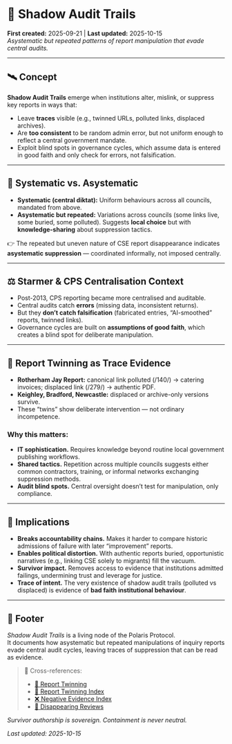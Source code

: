 # 🧬 Shadow Audit Trails  
**First created:** 2025-09-21 | **Last updated:** 2025-10-15  
*Asystematic but repeated patterns of report manipulation that evade central audits.*  

---

## 🛰️ Concept  
**Shadow Audit Trails** emerge when institutions alter, mislink, or suppress key reports in ways that:  
- Leave **traces** visible (e.g., twinned URLs, polluted links, displaced archives).  
- Are **too consistent** to be random admin error, but not uniform enough to reflect a central government mandate.  
- Exploit blind spots in governance cycles, which assume data is entered in good faith and only check for errors, not falsification.  

---

## 🪼 Systematic vs. Asystematic  

- **Systematic (central diktat):** Uniform behaviours across all councils, mandated from above.  
- **Asystematic but repeated:** Variations across councils (some links live, some buried, some polluted). Suggests **local choice** but with **knowledge-sharing** about suppression tactics.  

👉 The repeated but uneven nature of CSE report disappearance indicates **asystematic suppression** — coordinated informally, not imposed centrally.  

---

## ⚖️ Starmer & CPS Centralisation Context  

- Post-2013, CPS reporting became more centralised and auditable.  
- Central audits catch **errors** (missing data, inconsistent returns).  
- But they **don’t catch falsification** (fabricated entries, “AI-smoothed” reports, twinned links).  
- Governance cycles are built on **assumptions of good faith**, which creates a blind spot for deliberate manipulation.  

---

## 🧬 Report Twinning as Trace Evidence  

- **Rotherham Jay Report:** canonical link polluted (/140/) → catering invoices; displaced link (/279/) → authentic PDF.  
- **Keighley, Bradford, Newcastle:** displaced or archive-only versions survive.  
- These “twins” show deliberate intervention — not ordinary incompetence.  

### Why this matters:  
- **IT sophistication.** Requires knowledge beyond routine local government publishing workflows.  
- **Shared tactics.** Repetition across multiple councils suggests either common contractors, training, or informal networks exchanging suppression methods.  
- **Audit blind spots.** Central oversight doesn’t test for manipulation, only compliance.  

---

## 💫 Implications  

- **Breaks accountability chains.** Makes it harder to compare historic admissions of failure with later “improvement” reports.  
- **Enables political distortion.** With authentic reports buried, opportunistic narratives (e.g., linking CSE solely to migrants) fill the vacuum.  
- **Survivor impact.** Removes access to evidence that institutions admitted failings, undermining trust and leverage for justice.  
- **Trace of intent.** The very existence of shadow audit trails (polluted vs displaced) is evidence of **bad faith institutional behaviour**.  

---

## 🏮 Footer  

*Shadow Audit Trails* is a living node of the Polaris Protocol.  
It documents how asystematic but repeated manipulations of inquiry reports evade central audit cycles, leaving traces of suppression that can be read as evidence.  

> 📡 Cross-references:
> 
> - [🧬 Report Twinning](./🧬_report_twinning.md)  
> - [🧬 Report Twinning Index](./🧬_report_twinning_index.md)  
> - [❌ Negative Evidence Index](./❌_negative_evidence_index.md)  
> - [📑 Disappearing Reviews](./📑_disappearing_reviews.md)  

*Survivor authorship is sovereign. Containment is never neutral.*  

_Last updated: 2025-10-15_
